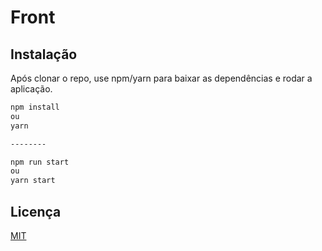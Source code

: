 # Front

## Instalação

Após clonar o repo, use npm/yarn para baixar as dependências e rodar a aplicação.

```bash
npm install
ou
yarn

--------

npm run start
ou
yarn start
```

## Licença
[MIT](https://choosealicense.com/licenses/mit/)